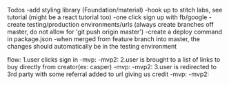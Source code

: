 Todos
-add styling library (Foundation/material)
-hook up to stitch labs, see tutorial (might be a react tutorial too)
-one click sign up with fb/google
-create testing/production environments/urls (always create branches off master, do not allow for 'git push origin master')
  -create a deploy command in package.json
  -when merged from feature branch into master, the changes should automatically be in the testing environment

flow:
1.user clicks sign in
  -mvp:
  -mvp2:
2.user is brought to a list of links to buy directly from creator(ex: casper)
  -mvp:
  -mvp2:
3.user is redirected to 3rd party with some referral added to url giving us credit
  -mvp:
  -mvp2:
